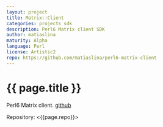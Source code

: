 ```yaml
---
layout: project
title: Matrix::Client
categories: projects sdk
description: Perl6 Matrix client SDK
author: matiaslina
maturity: Alpha
language: Perl
license: Artistic2
repo: https://github.com/matiaslina/perl6-matrix-client
---
```


# {{ page.title }}
Perl6 Matrix client. [github](https://github.com/matiaslina/perl6-matrix-client)

Repository: <{{page.repo}}>
